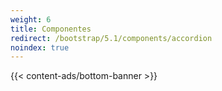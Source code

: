 ```yaml
---
weight: 6
title: Componentes
redirect: /bootstrap/5.1/components/accordion
noindex: true
---
```


{{< content-ads/bottom-banner >}}
